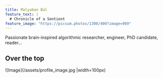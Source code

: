 ```yaml
---
title: Malyaban Bal
feature_text: |
  # Chronicle of a Sentient
feature_image: "https://picsum.photos/1300/400?image=989"
---
```

Passionate brain-inspired algorithmic researcher, engineer, PhD candidate, reader...

## Over the top
![Image](/assets/profile_image.jpg |width=100px)
